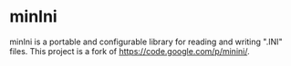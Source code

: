 minIni
======

minIni is a portable and configurable library for reading and writing ".INI" files.
This project is a fork of https://code.google.com/p/minini/.
